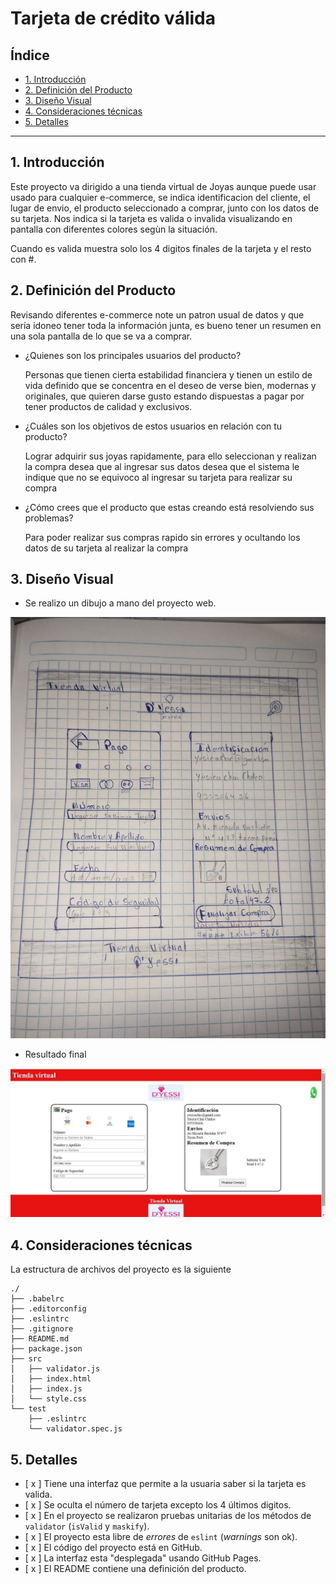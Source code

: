 # Tarjeta de crédito válida

## Índice

* [1. Introducción](#1-introducción)
* [2. Definición del Producto](#2-definición-del-producto)
* [3. Diseño Visual](#3-diseño-visual)
* [4. Consideraciones técnicas](#4-consideraciones-técnicas)
* [5. Detalles](#5-detalles)


***

## 1. Introducción

Este proyecto va dirigido a una tienda virtual de Joyas aunque puede usar usado para cualquier e-commerce, se indica identificacion del cliente,  el lugar de envio, el producto seleccionado a comprar, junto con los datos de su tarjeta.
Nos indica si la tarjeta es valida o invalida visualizando en pantalla con diferentes colores segùn la situación.

Cuando es valida muestra solo los 4 digitos finales de la tarjeta y el resto con #.


## 2. Definición del Producto

Revisando diferentes e-commerce note un patron usual de datos y que sería idoneo tener toda la información junta, es bueno tener un resumen en una sola pantalla de lo que se va a comprar.

- ¿Quienes son los principales usuarios del producto?

  Personas que tienen cierta estabilidad financiera y tienen un estilo de vida definido que se concentra en el deseo de verse bien, modernas y originales, que quieren darse gusto estando dispuestas a pagar por tener productos de calidad y exclusivos. 

- ¿Cuáles son los objetivos de estos usuarios en relación con tu producto?

  Lograr adquirir sus joyas rapidamente, para ello seleccionan y realizan la compra desea que al ingresar sus datos desea que el sistema le indique que no se equivoco al ingresar su tarjeta para realizar su compra

- ¿Cómo crees que el producto que estas creando está resolviendo sus problemas?

  Para poder realizar sus compras rapido sin errores y ocultando los datos de su tarjeta al realizar la compra


## 3. Diseño Visual
* Se realizo un dibujo a mano del proyecto web.

![gráfica de algoritmo de Luhn](./dibujo_mano.jpeg)
* Resultado final

![gráfica de algoritmo de Luhn](./final_card.jpeg)

## 4. Consideraciones técnicas

La estructura de archivos del proyecto es la siguiente

```text
./
├── .babelrc
├── .editorconfig
├── .eslintrc
├── .gitignore
├── README.md
├── package.json
├── src
│   ├── validator.js
│   ├── index.html
│   ├── index.js
│   └── style.css
└── test
    ├── .eslintrc
    └── validator.spec.js
```

## 5. Detalles


* [ x ] Tiene una interfaz que permite a la usuaria saber si la tarjeta es valida.
* [ x  ] Se oculta el número de tarjeta excepto los 4 últimos digitos.
* [ x ] En el proyecto se realizaron pruebas unitarias de los métodos de
  `validator` (`isValid` y `maskify`).
* [ x ] El proyecto esta libre de _errores_ de `eslint` (_warnings_ son ok).
* [ x ] El código del proyecto está en GitHub.
* [ x ] La interfaz esta "desplegada" usando GitHub Pages.
* [ x ] El README contiene una definición del producto.



